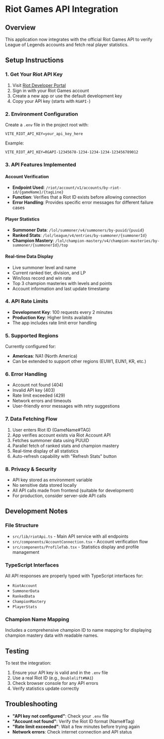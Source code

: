 # Riot Games API Integration

## Overview
This application now integrates with the official Riot Games API to verify League of Legends accounts and fetch real player statistics.

## Setup Instructions

### 1. Get Your Riot API Key
1. Visit [Riot Developer Portal](https://developer.riotgames.com/)
2. Sign in with your Riot Games account
3. Create a new app or use the default development key
4. Copy your API key (starts with `RGAPI-`)

### 2. Environment Configuration
Create a `.env` file in the project root with:
```
VITE_RIOT_API_KEY=your_api_key_here
```

Example:
```
VITE_RIOT_API_KEY=RGAPI-12345678-1234-1234-1234-123456789012
```

### 3. API Features Implemented

#### Account Verification
- **Endpoint Used**: `/riot/account/v1/accounts/by-riot-id/{gameName}/{tagLine}`
- **Function**: Verifies that a Riot ID exists before allowing connection
- **Error Handling**: Provides specific error messages for different failure cases

#### Player Statistics
- **Summoner Data**: `/lol/summoner/v4/summoners/by-puuid/{puuid}`
- **Ranked Stats**: `/lol/league/v4/entries/by-summoner/{summonerId}`
- **Champion Mastery**: `/lol/champion-mastery/v4/champion-masteries/by-summoner/{summonerId}/top`

#### Real-time Data Display
- Live summoner level and name
- Current ranked tier, division, and LP
- Win/loss record and win rate
- Top 3 champion masteries with levels and points
- Account information and last update timestamp

### 4. API Rate Limits
- **Development Key**: 100 requests every 2 minutes
- **Production Key**: Higher limits available
- The app includes rate limit error handling

### 5. Supported Regions
Currently configured for:
- **Americas**: NA1 (North America)
- Can be extended to support other regions (EUW1, EUN1, KR, etc.)

### 6. Error Handling
- Account not found (404)
- Invalid API key (403)
- Rate limit exceeded (429)
- Network errors and timeouts
- User-friendly error messages with retry suggestions

### 7. Data Fetching Flow
1. User enters Riot ID (GameName#TAG)
2. App verifies account exists via Riot Account API
3. Fetches summoner data using PUUID
4. Parallel fetch of ranked stats and champion mastery
5. Real-time display of all statistics
6. Auto-refresh capability with "Refresh Stats" button

### 8. Privacy & Security
- API key stored as environment variable
- No sensitive data stored locally
- All API calls made from frontend (suitable for development)
- For production, consider server-side API calls

## Development Notes

### File Structure
- `src/lib/riotApi.ts` - Main API service with all endpoints
- `src/components/AccountConnection.tsx` - Account verification flow
- `src/components/ProfileTab.tsx` - Statistics display and profile management

### TypeScript Interfaces
All API responses are properly typed with TypeScript interfaces for:
- `RiotAccount`
- `SummonerData`
- `RankedData`
- `ChampionMastery`
- `PlayerStats`

### Champion Name Mapping
Includes a comprehensive champion ID to name mapping for displaying champion mastery data with readable names.

## Testing
To test the integration:
1. Ensure your API key is valid and in the `.env` file
2. Use a real Riot ID (e.g., `Doublelift#NA1`)
3. Check browser console for any API errors
4. Verify statistics update correctly

## Troubleshooting
- **"API key not configured"**: Check your `.env` file
- **"Account not found"**: Verify the Riot ID format (Name#Tag)
- **"Rate limit exceeded"**: Wait a few minutes before trying again
- **Network errors**: Check internet connection and API status 